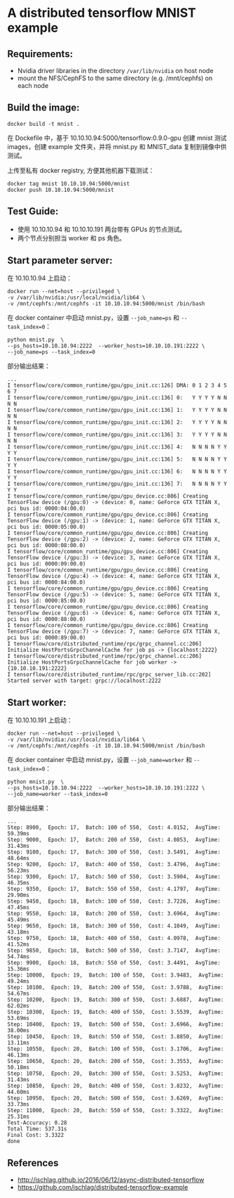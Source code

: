 # A distributed tensorflow MNIST example

## Requirements:
* Nvidia driver libraries in the directory `/var/lib/nvidia` on host node
* mount the NFS/CephFS to the same directory (e.g. /mnt/cephfs) on each node

## Build the image:
```
docker build -t mnist .
```
在 Dockefile 中，基于 10.10.10.94:5000/tensorflow:0.9.0-gpu 创建 mnist 测试 images，创建 example 文件夹，并将 mnist.py 和 MNIST_data 复制到镜像中供测试。

上传至私有 docker registry, 方便其他机器下载测试：
```
docker tag mnist 10.10.10.94:5000/mnist
docker push 10.10.10.94:5000/mnist
```

## Test Guide:
* 使用 10.10.10.94 和 10.10.10.191 两台带有 GPUs 的节点测试。
* 两个节点分别担当 worker 和 ps 角色。

## Start parameter server:
在 10.10.10.94 上启动：
```
docker run --net=host --privileged \
-v /var/lib/nvidia:/usr/local/nvidia/lib64 \
-v /mnt/cephfs:/mnt/cephfs -it 10.10.10.94:5000/mnist /bin/bash
```

在 docker container 中启动 mnist.py，设置 `--job_name=ps` 和 `--task_index=0`：
```
python mnist.py  \
--ps_hosts=10.10.10.94:2222  --worker_hosts=10.10.10.191:2222 \
--job_name=ps --task_index=0
```
部分输出结果：
```
...
I tensorflow/core/common_runtime/gpu/gpu_init.cc:126] DMA: 0 1 2 3 4 5 6 7
I tensorflow/core/common_runtime/gpu/gpu_init.cc:136] 0:   Y Y Y Y N N N N
I tensorflow/core/common_runtime/gpu/gpu_init.cc:136] 1:   Y Y Y Y N N N N
I tensorflow/core/common_runtime/gpu/gpu_init.cc:136] 2:   Y Y Y Y N N N N
I tensorflow/core/common_runtime/gpu/gpu_init.cc:136] 3:   Y Y Y Y N N N N
I tensorflow/core/common_runtime/gpu/gpu_init.cc:136] 4:   N N N N Y Y Y Y
I tensorflow/core/common_runtime/gpu/gpu_init.cc:136] 5:   N N N N Y Y Y Y
I tensorflow/core/common_runtime/gpu/gpu_init.cc:136] 6:   N N N N Y Y Y Y
I tensorflow/core/common_runtime/gpu/gpu_init.cc:136] 7:   N N N N Y Y Y Y
I tensorflow/core/common_runtime/gpu/gpu_device.cc:806] Creating TensorFlow device (/gpu:0) -> (device: 0, name: GeForce GTX TITAN X, pci bus id: 0000:04:00.0)
I tensorflow/core/common_runtime/gpu/gpu_device.cc:806] Creating TensorFlow device (/gpu:1) -> (device: 1, name: GeForce GTX TITAN X, pci bus id: 0000:05:00.0)
I tensorflow/core/common_runtime/gpu/gpu_device.cc:806] Creating TensorFlow device (/gpu:2) -> (device: 2, name: GeForce GTX TITAN X, pci bus id: 0000:08:00.0)
I tensorflow/core/common_runtime/gpu/gpu_device.cc:806] Creating TensorFlow device (/gpu:3) -> (device: 3, name: GeForce GTX TITAN X, pci bus id: 0000:09:00.0)
I tensorflow/core/common_runtime/gpu/gpu_device.cc:806] Creating TensorFlow device (/gpu:4) -> (device: 4, name: GeForce GTX TITAN X, pci bus id: 0000:84:00.0)
I tensorflow/core/common_runtime/gpu/gpu_device.cc:806] Creating TensorFlow device (/gpu:5) -> (device: 5, name: GeForce GTX TITAN X, pci bus id: 0000:85:00.0)
I tensorflow/core/common_runtime/gpu/gpu_device.cc:806] Creating TensorFlow device (/gpu:6) -> (device: 6, name: GeForce GTX TITAN X, pci bus id: 0000:88:00.0)
I tensorflow/core/common_runtime/gpu/gpu_device.cc:806] Creating TensorFlow device (/gpu:7) -> (device: 7, name: GeForce GTX TITAN X, pci bus id: 0000:89:00.0)
I tensorflow/core/distributed_runtime/rpc/grpc_channel.cc:206] Initialize HostPortsGrpcChannelCache for job ps -> {localhost:2222}
I tensorflow/core/distributed_runtime/rpc/grpc_channel.cc:206] Initialize HostPortsGrpcChannelCache for job worker -> {10.10.10.191:2222}
I tensorflow/core/distributed_runtime/rpc/grpc_server_lib.cc:202] Started server with target: grpc://localhost:2222
```

## Start worker:
在 10.10.10.191 上启动：
```
docker run --net=host --privileged \
-v /var/lib/nvidia:/usr/local/nvidia/lib64 \
-v /mnt/cephfs:/mnt/cephfs -it 10.10.10.94:5000/mnist /bin/bash
```

在 docker container 中启动 mnist.py，设置 `--job_name=worker` 和 `--task_index=0`：
```
python mnist.py  \
--ps_hosts=10.10.10.94:2222  --worker_hosts=10.10.10.191:2222 \
--job_name=worker --task_index=0
```

部分输出结果：
```
...
Step: 8900,  Epoch: 17,  Batch: 100 of 550,  Cost: 4.0152,  AvgTime: 59.39ms
Step: 9000,  Epoch: 17,  Batch: 200 of 550,  Cost: 4.0853,  AvgTime: 31.43ms
Step: 9100,  Epoch: 17,  Batch: 300 of 550,  Cost: 3.5491,  AvgTime: 48.64ms
Step: 9200,  Epoch: 17,  Batch: 400 of 550,  Cost: 3.4796,  AvgTime: 56.23ms
Step: 9300,  Epoch: 17,  Batch: 500 of 550,  Cost: 3.5904,  AvgTime: 46.35ms
Step: 9350,  Epoch: 17,  Batch: 550 of 550,  Cost: 4.1797,  AvgTime: 29.90ms
Step: 9450,  Epoch: 18,  Batch: 100 of 550,  Cost: 3.7226,  AvgTime: 47.45ms
Step: 9550,  Epoch: 18,  Batch: 200 of 550,  Cost: 3.6964,  AvgTime: 45.49ms
Step: 9650,  Epoch: 18,  Batch: 300 of 550,  Cost: 4.1049,  AvgTime: 43.18ms
Step: 9750,  Epoch: 18,  Batch: 400 of 550,  Cost: 4.0978,  AvgTime: 41.52ms
Step: 9850,  Epoch: 18,  Batch: 500 of 550,  Cost: 3.7147,  AvgTime: 54.74ms
Step: 9900,  Epoch: 18,  Batch: 550 of 550,  Cost: 3.4491,  AvgTime: 15.36ms
Step: 10000,  Epoch: 19,  Batch: 100 of 550,  Cost: 3.9483,  AvgTime: 49.24ms
Step: 10100,  Epoch: 19,  Batch: 200 of 550,  Cost: 3.9788,  AvgTime: 54.67ms
Step: 10200,  Epoch: 19,  Batch: 300 of 550,  Cost: 3.6887,  AvgTime: 62.02ms
Step: 10300,  Epoch: 19,  Batch: 400 of 550,  Cost: 3.5539,  AvgTime: 53.69ms
Step: 10400,  Epoch: 19,  Batch: 500 of 550,  Cost: 3.6966,  AvgTime: 38.00ms
Step: 10450,  Epoch: 19,  Batch: 550 of 550,  Cost: 3.8850,  AvgTime: 13.11ms
Step: 10550,  Epoch: 20,  Batch: 100 of 550,  Cost: 3.1706,  AvgTime: 46.13ms
Step: 10650,  Epoch: 20,  Batch: 200 of 550,  Cost: 3.3553,  AvgTime: 50.18ms
Step: 10750,  Epoch: 20,  Batch: 300 of 550,  Cost: 3.5253,  AvgTime: 31.43ms
Step: 10850,  Epoch: 20,  Batch: 400 of 550,  Cost: 3.8232,  AvgTime: 44.60ms
Step: 10950,  Epoch: 20,  Batch: 500 of 550,  Cost: 3.6269,  AvgTime: 33.73ms
Step: 11000,  Epoch: 20,  Batch: 550 of 550,  Cost: 3.3322,  AvgTime: 25.31ms
Test-Accuracy: 0.28
Total Time: 537.31s
Final Cost: 3.3322
done
```


## References
* http://ischlag.github.io/2016/06/12/async-distributed-tensorflow
* https://github.com/ischlag/distributed-tensorflow-example
